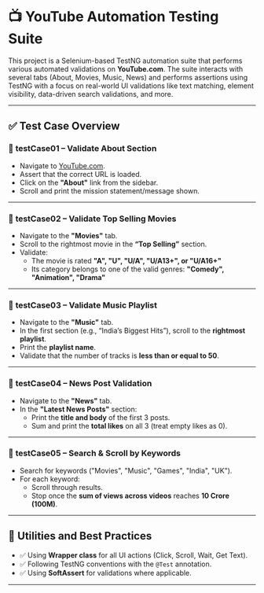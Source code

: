 

# 📺 YouTube Automation Testing Suite

This project is a Selenium-based TestNG automation suite that performs various automated validations on **YouTube.com**. The suite interacts with several tabs (About, Movies, Music, News) and performs assertions using TestNG with a focus on real-world UI validations like text matching, element visibility, data-driven search validations, and more.

---

## ✅ Test Case Overview

### 🔹 **testCase01 – Validate About Section**
- Navigate to [YouTube.com](https://www.youtube.com).
- Assert that the correct URL is loaded.
- Click on the **"About"** link from the sidebar.
- Scroll and print the mission statement/message shown.

---

### 🔹 **testCase02 – Validate Top Selling Movies**
- Navigate to the **"Movies"** tab.
- Scroll to the rightmost movie in the **“Top Selling”** section.
- Validate:
  - The movie is rated **"A", "U", "U/A", "U/A13+", or "U/A16+"**
  - Its category belongs to one of the valid genres: **"Comedy", "Animation", "Drama"**

---

### 🔹 **testCase03 – Validate Music Playlist**
- Navigate to the **"Music"** tab.
- In the first section (e.g., “India’s Biggest Hits”), scroll to the **rightmost playlist**.
- Print the **playlist name**.
- Validate that the number of tracks is **less than or equal to 50**.

---

### 🔹 **testCase04 – News Post Validation**
- Navigate to the **"News"** tab.
- In the **"Latest News Posts"** section:
  - Print the **title and body** of the first 3 posts.
  - Sum and print the **total likes** on all 3 (treat empty likes as 0).

---

### 🔹 **testCase05 – Search & Scroll by Keywords**
- Search for keywords ("Movies", "Music", "Games", "India", "UK").
- For each keyword:
  - Scroll through results.
  - Stop once the **sum of views across videos** reaches **10 Crore (100M)**.

---

## 🔧 Utilities and Best Practices

- ✅ Using **Wrapper class** for all UI actions (Click, Scroll, Wait, Get Text).
- ✅ Following TestNG conventions with the `@Test` annotation.
- ✅ Using **SoftAssert** for validations where applicable.

---


